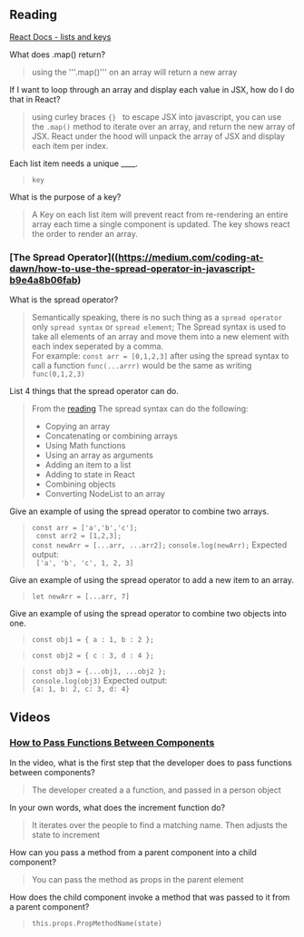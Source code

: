 ## Reading  
[React Docs - lists and keys](https://reactjs.org/docs/lists-and-keys.html)  


What does .map() return?  
  >using the '''.map()''' on an array will return a new array  



If I want to loop through an array and display each value in JSX, how do I do that in React?  
  > using curley braces ```{} ``` to escape JSX into javascript, you can use the ```.map()``` method to iterate over an array, and return the new array of JSX.
  > React under the hood will unpack the array of JSX and display each item per index. 
  
  
Each list item needs a unique ____.  
> ```key```


What is the purpose of a key?
> A Key on each list item will prevent react from re-rendering an entire array each time a single component is updated. The key shows react the order to render an array.


### [The Spread Operator]((https://medium.com/coding-at-dawn/how-to-use-the-spread-operator-in-javascript-b9e4a8b06fab)  

What is the spread operator?  
>Semantically speaking, there is no such thing as a ```spread operator``` only ```spread syntax``` or ```spread element```; The Spread syntax is used to take all elements of an array and move them into a new element with each index seperated by a comma.  
>For example: ```const arr = [0,1,2,3]``` after using the spread syntax to call a function ```func(...arrr)``` would be the same as writing ```func(0,1,2,3)```


List 4 things that the spread operator can do.  
>From the [reading](https://medium.com/coding-at-dawn/how-to-use-the-spread-operator-in-javascript-b9e4a8b06fab) The spread syntax can do the following:  
> - Copying an array
> - Concatenating or combining arrays
> - Using Math functions
> - Using an array as arguments
> - Adding an item to a list
> - Adding to state in React
> - Combining objects
> - Converting NodeList to an array



Give an example of using the spread operator to combine two arrays.  
> ```const arr = ['a','b','c'];```  
> ``` const arr2 = [1,2,3];```  
> ```const newArr = [...arr, ...arr2];```
> ```console.log(newArr);```
> Expected output:  
> ``` ['a', 'b', 'c', 1, 2, 3]```



Give an example of using the spread operator to add a new item to an array.  
> ```let newArr = [...arr, 7]```


Give an example of using the spread operator to combine two objects into one.  
> ```const obj1 = { a : 1, b : 2 };```  

> ```const obj2 = { c : 3, d : 4 };```  

> ```const obj3 = {...obj1, ...obj2 };```  
> ```console.log(obj3)```
> Expected output:  
> ```{a: 1, b: 2, c: 3, d: 4}```


## Videos  
### [How to Pass Functions Between Components]()  

In the video, what is the first step that the developer does to pass functions between components?  
> The developer created a a function, and passed in a person object

In your own words, what does the increment function do?  
> It iterates over the people to find a matching name. Then adjusts the state to increment 

How can you pass a method from a parent component into a child component?  
> You can pass the method as props in the parent element


How does the child component invoke a method that was passed to it from a parent component?  
> ```this.props.PropMethodName(state)```


